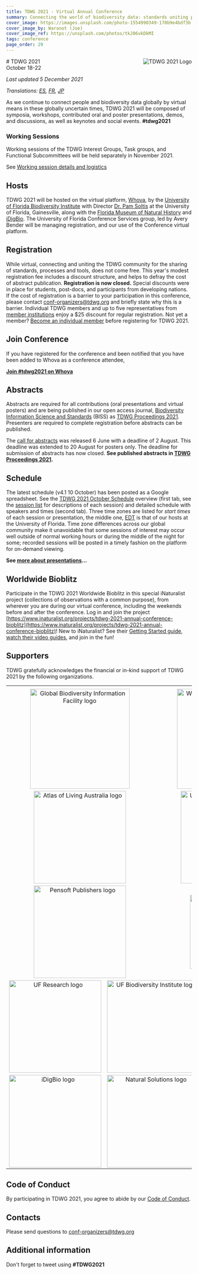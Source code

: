 ```yaml
---
title: TDWG 2021 - Virtual Annual Conference
summary: Connecting the world of biodiversity data: standards uniting people, processes, and tools
cover_image: https://images.unsplash.com/photo-1554990349-170b9e4bdf3b
cover_image_by: Waranot (Joe)
cover_image_ref: https://unsplash.com/photos/tkJ06vkDkMI 
tags: conference
page_order: 29
---
```


<img src="https://static.tdwg.org/conferences/2021/logos/TDWG2021_logo-plant_400w.png" alt="TDWG 2021 Logo" style="float:right;padding-left:10px;padding-bottom:10px">
# TDWG 2021<br />October 18-22 

_Last updated 5 December 2021_

_Translations: [ES](./es/), [FR](./fr), [JP](./ja)_

As we continue to connect people and biodiversity data globally by virtual means in these globally uncertain times, TDWG 2021 will be composed of symposia, workshops, contributed oral and poster presentations, demos, and discussions, as well as keynotes and social events. **#tdwg2021**

### Working Sessions
Working sessions of the TDWG Interest Groups, Task groups, and Functional Subcommittees will be held separately in November 2021.

See [Working session details and logistics](./working-sessions/)

## Hosts

TDWG 2021 will be hosted on the virtual platform, [Whova](https://whova.com), by the [University of Florida Biodiversity Institute](https://biodiversity.research.ufl.edu/) with Director [Dr. Pam Soltis](https://www.floridamuseum.ufl.edu/soltis-lab/) at the University of Florida, Gainesville, along with the [Florida Museum of Natural History](https://www.floridamuseum.ufl.edu/) and [iDigBio](https://www.idigbio.org/). The University of Florida Conference Services group, led by Avery Bender will be managing registration, and our use of the Conference virtual platform.

## Registration

While virtual, connecting and uniting the TDWG community for the sharing of standards, processes and tools, does not come free. This year's modest registration fee includes a discount structure, and helps to defray the cost of abstract publication. **Registration is now closed.** Special discounts were in place for students, post-docs, and participants from developing nations. If the cost of registration is a barrier to your participation in this conference, please contact [conf-organizers@tdwg.org](mailto:conf-organizers@tdwg.org) and briefly state why this is a barrier. Individual TDWG members and up to five representatives from [member institutions](https://www.tdwg.org/about/membership/#institutional%20members%202021_1) enjoy a $25 discount for regular registration. Not yet a member? [Become an individual member](https://zohosecurepay.com/checkout/wc9vqum-8am1lyxy1fswt/Individual-TDWG-Membership) before registering for TDWG 2021. 

## Join Conference

If you have registered for the conference and been notified that you have been added to Whova as a conference attendee, 

<b><a href="https://whova.com/portal/tvac_202110" target="_blank" class="btn btn-secondary">Join #tdwg2021 on Whova</a></b>


## Abstracts

Abstracts are required for all contributions (oral presentations and virtual posters) and are being published in our open access journal, [Biodiversity Information Science and Standards](https://biss.pensoft.net/) (BISS) as [TDWG Proceedings 2021](https://biss.pensoft.net/collection/293/). Presenters are required to complete registration before abstracts can be published. 

The [call for abstracts](https://www.tdwg.org/conferences/2021/call-for-abstracts/) was released 6 June with a deadline of 2 August. This deadline was extended to 20 August for posters only. The deadline for submission of abstracts has now closed. **See published abstracts in [TDWG Proceedings 2021](https://biss.pensoft.net/collection/293/).**

## Schedule

The latest schedule (v4.1 10 October) has been posted as a Google spreadsheet. See the [TDWG 2021 October Schedule](https://docs.google.com/spreadsheets/d/17J5T0QdATdnrXgHWhguMErlSrfMo59qOCbss-R5whEU/edit?usp=sharing) overview (first tab, see the [session list](https://www.tdwg.org/conferences/2021/session-list/) for descriptions of each session) and detailed schedule with speakers and times (second tab). Three time zones are listed for *start times* of each session or presentation, the middle one, [EDT](https://www.timeanddate.com/worldclock/converter.html?iso=20211018T110000&p1=1440&p2=tz_et&p3=tz_aet) is that of our hosts at the University of Florida. Time zone differences across our global community make it unavoidable that some sessions of interest may occur well outside of normal working hours or during the middle of the night for some; recorded sessions will be posted in a timely fashion on the platform for on-demand viewing. 

**See [more about presentations](https://tdwg.org/conferences/2021/presentation-info/)...**

## Worldwide Bioblitz

Participate in the TDWG 2021 Worldwide Bioblitz in this special iNaturalist project (collections of observations with a common purpose), from wherever you are during our virtual conference, including the weekends before and after the conference. Log in and join the project [https://www.inaturalist.org/projects/tdwg-2021-annual-conference-bioblitz](https://www.inaturalist.org/projects/tdwg-2021-annual-conference-bioblitz)! New to iNaturalist? See their [Getting Started guide](https://www.inaturalist.org/pages/getting+started), [watch their video guides](https://www.inaturalist.org/pages/video+tutorials), and join in the fun! 

## Supporters

TDWG gratefully acknowledges the financial or in-kind support of TDWG 2021 by the following organizations.

<table border="0">
<tbody>
<tr><td></td><td></td><td></td><td></td><td></td><td></td></tr>
<tr>
<td style="text-align: center; vertical-align: middle;" colspan="3" width="50%"><a href="https://gbif.org"> <img src="https://static.tdwg.org/sponsors/gbif-2015.png" alt="Global Biodiversity Information Facility logo" width="270" height="" style="vertical-align: middle; left-margin: auto; right-margin: auto;" /></a></td>
<td style="text-align: center; vertical-align: middle;" colspan="3" width="50%"><a href="https://www.worldwildlife.org/initiatives/science"> <img src="https://static.tdwg.org/sponsors/wwf-science-whitebkgd.png" alt="World Wild Life Fund - Science" width="270" height="" style="vertical-align: middle; left-margin: auto; right-margin: auto;" /></a></td>
</tr>
<tr>
<td style="text-align: center; vertical-align: middle;" colspan="3" width="33%"><a href="https://ala.org.au"> <img src="https://static.tdwg.org/sponsors/ala-logo-stacked-rgb-crop.png" alt="Atlas of Living Australia logo" width="250" height="" style="vertical-align: middle; left-margin: auto; right-margin: auto;" /></a></td>
<td style="text-align: center; vertical-align: middle;" colspan="3" width="33%"><a href="https://dissco.eu/"><img src="https://static.tdwg.org/sponsors/dissco-logo_w600px.png" alt="UF Biodiversity Institute logo" width="250" height="" style="vertical-align: middle; left-margin: auto; right-margin: auto;" /></a></td>
</tr>
<tr>
<td style="text-align: center; vertical-align: middle;" colspan="3" width="33%"><a href="https://pensoft.net"><img src="https://static.tdwg.org/sponsors/pensoft-logo.png" alt="Pensoft Publishers logo" width="250" height="" style="vertical-align: middle; left-margin: auto; right-margin: auto;" /></a></td>
<td style="text-align: center; vertical-align: middle;" colspan="3" width="33%"><a href="https://bit.ly/3BzmbmN"><img src="https://static.tdwg.org/sponsors/picturae-logo-600.png" alt="Picturae logo" width="200" height="" style="vertical-align: middle; left-margin: auto; right-margin: auto;" /></a></td>
</tr>
<tr>
<td style="text-align: center; vertical-align: middle;" colspan="2" width="33%"><a href="https://research.ufl.edu/"><img src="https://static.tdwg.org/sponsors/uf-research.png" alt="UF Research logo" width="250" height="" style="vertical-align: middle; left-margin: auto; right-margin: auto;" /></a></td>
<td style="text-align: center; vertical-align: middle;" colspan="2" width="33%"><a href="https://biodiversity.research.ufl.edu/"><img src="https://static.tdwg.org/sponsors/uf-biodiversity-institute.png" alt="UF Biodiversity Institute logo" width="250" height="" style="vertical-align: middle; left-margin: auto; right-margin: auto;" /></a></td>
<td style="text-align: center; vertical-align: middle;" colspan="2" width="33%"><a href="https://www.floridamuseum.ufl.edu/"> <img src="https://static.tdwg.org/sponsors/flmnh.png" alt="Florida Museum of Natural History logo" width="250" height="" style="vertical-align: middle; left-margin: auto; right-margin: auto;" /></a></td>
</tr>
<tr>
<td style="text-align: center; vertical-align: middle;" colspan="2" width="33%"><a href="https://www.idigbio.org/"><img src="https://static.tdwg.org/sponsors/idigbio_w799.png" alt="iDigBio logo" width="250" height="" style="vertical-align: middle; left-margin: auto; right-margin: auto;" /></a></td>
<td style="text-align: center;" colspan="2"  width="33%"><a href="https://www.natural-solutions.world/"><img src="https://static.tdwg.org/sponsors/natural-solutions-logo-et-nom.png" alt="Natural Solutions logo" width="250" height="" style="vertical-align: middle; left-margin: auto; right-margin: auto;" /></a></td>
<td style="text-align: center; vertical-align: middle;" colspan="2" width="33%"><a href="https://biodiversitylibrary.org"><img src="https://static.tdwg.org/sponsors/bhl-combined-1024x329.png" alt="Biodiversity Heritage Library logo" width="250" height="" style="vertical-align: middle; left-margin: auto; right-margin: auto;" /></a></td>
</tr>
<tr>

</tr>
</tbody>
</table>


## Code of Conduct

By participating in TDWG 2021, you agree to abide by our [Code of Conduct](https://www.tdwg.org/about/code-of-conduct/).

## Contacts

Please send questions to [conf-organizers@tdwg.org](mailto:conf-organizers@tdwg.org)

## Additional information

Don't forget to tweet using **#TDWG2021**
